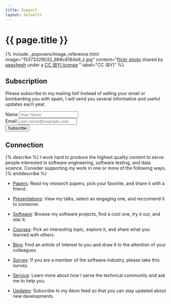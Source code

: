 ```yaml
---
title: Support
layout: defaults
---
```


# {{ page.title }}

<!-- Include header image -->
{% include _popovers/image_reference.html image="15373329032_668c8184e9_z.jpg" content="<a title='Light bulbs' href='https://flickr.com/photos/126725739@N05/15373329032'>flickr photo</a> shared by <a href='https://flickr.com/people/126725739@N05'>peachesh</a> under a <a href='https://creativecommons.org/licenses/by/2.0/'>CC (BY) license</a> </small>" label="CC (BY)" %}

## Subscription

Please subscribe to my mailing list! Instead of selling your email or bombarding you with spam, I will send you several
informative and useful updates each year. <br>

<form method="POST" action="https://getsimpleform.com/messages?form_api_token=036ec14e0a86e2bf39ae488655d68c50" class="form-inline" data-toggle="validator" data-feedback='{"success": "fa-check", "error": "fa-times"}' role="form">

<div class="row">

  <!-- Create the input field for the name -->
  <div class="col">
    <div class="form-group has-feedback">
      <label for="name">Name</label>
      <input type="text" class="form-control" name="name" id="name" placeholder="Your Name" required/>
      <span class="fa form-control-feedback" aria-hidden="true"></span>
    </div>
  </div>

  <!-- Create the input field for the email address -->
  <div class="col">
    <div class="form-group has-feedback">
      <label for="reply_to">Email</label>
      <input type="email" class="form-control" name="reply_to" id="reply_to" placeholder="user.name@example.com" required/>
      <span class="fa form-control-feedback" aria-hidden="true"></span>
      <input type="hidden" name="redirect_to" value="http://www.cs.allegheny.edu/sites/gkapfham/emailthanks/"/>
      <input type="hidden" name="_subject" value="Updates from Gregory M. Kapfhammer"/>
      <input type="hidden" name="_format" value="plain"/>
    </div>
  </div>

</div>

<div class="row mt-3">
  <div class="col">
    <div class="form-group">
      <button type="submit" class="btn btn-info">Subscribe</button>
    </div>
  </div>
</div>

</form>

## Connection

{% describe %}
I work hard to produce the highest quality content to serve people interested in software engineering, software testing,
and data science. Consider supporting my work in one or more of the following ways.
{% enddescribe %}

<ul class="fa-ul">

<li><i class="fa-li fa fa-lightbulb-o fa-lg"></i><a class="major" href="{{site.baseurl}}research/papers/">Papers</a>:
Read my research papers, pick your favorite, and share it with a friend.</li> <p>

<li><i class="fa-li fa fa-lightbulb-o fa-lg"></i><a class="major" href="{{site.baseurl}}research/presentations/">Presentations</a>:
View my talks, select an engaging one, and reccomend it to someone.</li> <p>

<li><i class="fa-li fa fa-lightbulb-o fa-lg"></i><a class="major" href="{{site.baseurl}}software/">Software</a>:
Browse my software projects, find a cool one, try it out, and star it.</li.> <p>

<li><i class="fa-li fa fa-lightbulb-o fa-lg"></i><a class="major" href="{{site.baseurl}}teaching/">Courses</a>:
Pick an interesting topic, explore it, and share what you learned with others.</li> <p>

<li><i class="fa-li fa fa-lightbulb-o fa-lg"></i><a class="major" href="{{site.baseurl}}blog/">Blog</a>:
Find an article of interest to you and draw it to the attention of your colleagues.</li> <p>

<li><i class="fa-li fa fa-lightbulb-o fa-lg"></i><a class="major" href="{{site.baseurl}}seed/">Survey</a>:
If you are a member of the software industry, please take this survey.</li> <p>

<li><i class="fa-li fa fa-lightbulb-o fa-lg"></i><a class="major" href="{{site.baseurl}}service/">Service</a>:
Learn more about how I serve the technical community and ask me to help you.</li> <p>

<li><i class="fa-li fa fa-lightbulb-o fa-lg"></i><a class="major" href="{{site.baseurl}}feed/">Updates</a>:
Subscribe to my Atom feed so that you can stay updated about new developments.</li> <p>

</ul>

